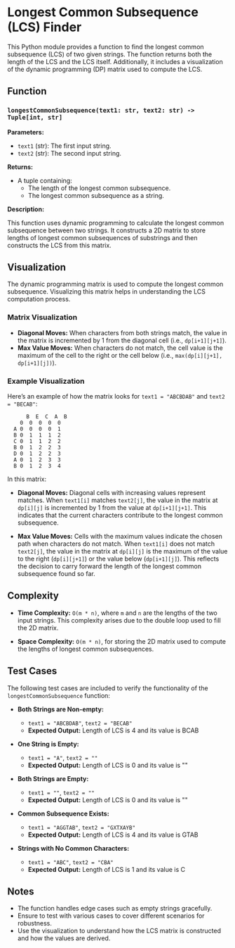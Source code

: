 # Longest Common Subsequence (LCS) Finder

This Python module provides a function to find the longest common subsequence (LCS) of two given strings. The function returns both the length of the LCS and the LCS itself. Additionally, it includes a visualization of the dynamic programming (DP) matrix used to compute the LCS.

## Function

### `longestCommonSubsequence(text1: str, text2: str) -> Tuple[int, str]`

**Parameters:**

- `text1` (str): The first input string.
- `text2` (str): The second input string.

**Returns:**

- A tuple containing:
  - The length of the longest common subsequence.
  - The longest common subsequence as a string.

**Description:**

This function uses dynamic programming to calculate the longest common subsequence between two strings. It constructs a 2D matrix to store lengths of longest common subsequences of substrings and then constructs the LCS from this matrix.

## Visualization

The dynamic programming matrix is used to compute the longest common subsequence. Visualizing this matrix helps in understanding the LCS computation process.

### Matrix Visualization

- **Diagonal Moves:** When characters from both strings match, the value in the matrix is incremented by 1 from the diagonal cell (i.e., `dp[i+1][j+1]`).
- **Max Value Moves:** When characters do not match, the cell value is the maximum of the cell to the right or the cell below (i.e., `max(dp[i][j+1], dp[i+1][j])`).

### Example Visualization

Here’s an example of how the matrix looks for `text1 = "ABCBDAB"` and `text2 = "BECAB"`:

```plaintext
      B  E  C  A  B
    0  0  0  0  0
  A 0  0  0  0  1
  B 0  1  1  1  2
  C 0  1  1  2  2
  B 0  1  2  2  3
  D 0  1  2  2  3
  A 0  1  2  3  3
  B 0  1  2  3  4
```
 In this matrix:

- **Diagonal Moves:** Diagonal cells with increasing values represent matches. When `text1[i]` matches `text2[j]`, the value in the matrix at `dp[i][j]` is incremented by 1 from the value at `dp[i+1][j+1]`. This indicates that the current characters contribute to the longest common subsequence.

- **Max Value Moves:** Cells with the maximum values indicate the chosen path when characters do not match. When `text1[i]` does not match `text2[j]`, the value in the matrix at `dp[i][j]` is the maximum of the value to the right (`dp[i][j+1]`) or the value below (`dp[i+1][j]`). This reflects the decision to carry forward the length of the longest common subsequence found so far.

## Complexity

- **Time Complexity:** `O(m * n)`, where `m` and `n` are the lengths of the two input strings. This complexity arises due to the double loop used to fill the 2D matrix.

- **Space Complexity:** `O(m * n)`, for storing the 2D matrix used to compute the lengths of longest common subsequences.

## Test Cases

The following test cases are included to verify the functionality of the `longestCommonSubsequence` function:

- **Both Strings are Non-empty:**
  - `text1 = "ABCBDAB"`, `text2 = "BECAB"`
  - **Expected Output:** Length of LCS is 4 and its value is BCAB

- **One String is Empty:**
  - `text1 = "A"`, `text2 = ""`
  - **Expected Output:** Length of LCS is 0 and its value is ""

- **Both Strings are Empty:**
  - `text1 = ""`, `text2 = ""`
  - **Expected Output:** Length of LCS is 0 and its value is ""

- **Common Subsequence Exists:**
  - `text1 = "AGGTAB"`, `text2 = "GXTXAYB"`
  - **Expected Output:** Length of LCS is 4 and its value is GTAB

- **Strings with No Common Characters:**
  - `text1 = "ABC"`, `text2 = "CBA"`
  - **Expected Output:** Length of LCS is 1 and its value is C

## Notes

- The function handles edge cases such as empty strings gracefully.
- Ensure to test with various cases to cover different scenarios for robustness.
- Use the visualization to understand how the LCS matrix is constructed and how the values are derived.
